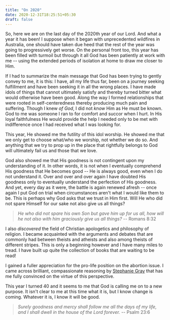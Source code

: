 ```yaml
---
title: "On 2020"
date: 2020-12-31T18:25:51+05:30
draft: false
---
```


So, here we are on the last day of the 2020th year of our Lord. And what a year
it has been! I suppose when it began with unprecedented wildfires in Australia,
one should have taken due heed that the rest of the year was going to
progressively get worse. On the personal front too, this year has been filled
with turmoil but through it all God has been patiently at work with me -- using
the extended periods of isolation at home to draw me closer to Him.

If I had to summarize the main message that God has been trying to gently convey
to me, it is this: I have, all my life thus far, been on a journey seeking
fulfillment and have been seeking it in all the wrong places. I have made idols
of things that cannot ultimately satisfy and thereby turned bitter what would
otherwise have been good. Along the way I formed relationships that were rooted
in self-centeredness thereby producing much pain and suffering. Though I knew
_of God_, I did not _know_ Him as He must be known. God to me was someone I ran
to for comfort and succor when I hurt. In His loyal faithfulness He would
provide the help I needed only to be met with indifference once I had received
what I was looking for.

This year, He showed me the futility of this idol worship. He showed me that we
only get to choose what/who we worship, not whether we do so. And anything that
we try to prop up in the place that rightfully belongs to God will ultimately
fail us and those that we love.

God also showed me that His goodness is not contingent upon my understanding of
it. In other words, it is not when I eventually comprehend His goodness that He
becomes good -- He is always good, even when I do not understand it. Over and
over and over again I have doubted His goodness only to eventually understand
the perfection of His goodness. And yet, every day as it were, the battle is
again renewed afresh -- once again I put God on trial when circumstances aren't
what I would like them to be. This is perhaps why God asks that we trust in Him
first. Will He who did not spare Himself for our sake not also give us all
things?

> _He who did not spare his own Son but gave him up for us all, how will he not
> also with him graciously give us all things?_ -- Romans 8:32

I also _discovered_ the field of Christian apologetics and philosophy of
religion. I became acquainted with the arguments and debates that are commonly
had between theists and atheists and also among theists of different stripes.
This is only a beginning however and I have many miles to tread. I have built up
quite the collection of books that are waiting to be read!

I gained a fuller appreciation for the pro-life position on the abortion issue.
I came across brilliant, compassionate reasoning by [Stephanie
Gray](https://www.youtube.com/watch?v=DzzfSq2DEc4) that has me fully convinced
on the virtue of this perspective.

This year I turned 40 and it seems to me that God is calling me on to a new
purpose. It isn't clear to me at this time what it is, but I know change is
coming. Whatever it is, I know it will be good.

> _Surely goodness and mercy shall follow me all the days of my life, and I
> shall dwell in the house of the Lord forever._ -- Psalm 23:6